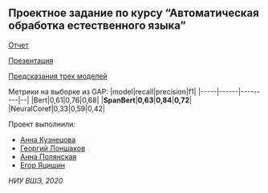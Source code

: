 ## Проектное задание по курсу “Автоматическая обработка естественного языка”

[Отчет](https://docs.google.com/document/d/1FYkekhNb7sOFXjIawUwOUmNSuf0j3NyQ8ddWlJeaA0k/edit?usp=sharing)

[Презентация]()

[Предсказания трех моделей](https://docs.google.com/spreadsheets/d/1An5a-AwULjZdOwNeOJpzQCXnwK169yWyskPuAGYe9_c/edit?usp=sharing)

Метрики на выборке из GAP:
|model|recall|precision|f1|
|-----|------|---------|--|
|Bert|0,61|0,76|0,68|
|**SpanBert**|**0,63**|**0,84**|**0,72**|
|NeuralCoref|0,33|0,59|0,42|

Проект выполнили:
- [Анна Кузнецова](https://github.com/kuzanna2016)
- [Георгий Лоншаков](https://github.com/miltend)
- [Анна Полянская](https://github.com/polyankaglade)
- [Егор Яцишин](https://github.com/toskn)

*НИУ ВШЭ, 2020*
